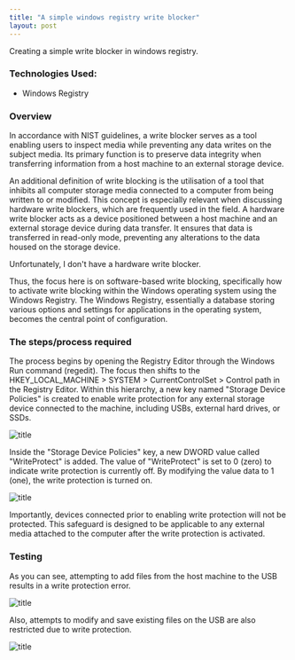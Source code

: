 ```yaml
---
title: "A simple windows registry write blocker"
layout: post
---
```


Creating a simple write blocker in windows registry. 

### Technologies Used: 
 
* Windows Registry

### Overview

In accordance with NIST guidelines, a write blocker serves as a tool enabling users to inspect media while preventing any data writes on the subject media. Its primary function is to preserve data integrity when transferring information from a host machine to an external storage device.

An additional definition of write blocking is the utilisation of a tool that inhibits all computer storage media connected to a computer from being written to or modified. This concept is especially relevant when discussing hardware write blockers, which are frequently used in the field. A hardware write blocker acts as a device positioned between a host machine and an external storage device during data transfer. It ensures that data is transferred in read-only mode, preventing any alterations to the data housed on the storage device.

Unfortunately, I don't have a hardware write blocker.

Thus, the focus here is on software-based write blocking, specifically how to activate write blocking within the Windows operating system using the Windows Registry. The Windows Registry, essentially a database storing various options and settings for applications in the operating system, becomes the central point of configuration.

### The steps/process required

The process begins by opening the Registry Editor through the Windows Run command (regedit). The focus then shifts to the HKEY_LOCAL_MACHINE > SYSTEM > CurrentControlSet > Control path in the Registry Editor. Within this hierarchy, a new key named "Storage Device Policies" is created to enable write protection for any external storage device connected to the machine, including USBs, external hard drives, or SSDs.

![title](/pics/certificate-server/writeblocker1.png)

Inside the "Storage Device Policies" key, a new DWORD value called "WriteProtect" is added. The value of "WriteProtect" is set to 0 (zero) to indicate write protection is currently off. By modifying the value data to 1 (one), the write protection is turned on.

![title](/pics/certificate-server/writeblocker2.png)

Importantly, devices connected prior to enabling write protection will not be protected. This safeguard is designed to be applicable to any external media attached to the computer after the write protection is activated.

### Testing

As you can see, attempting to add files from the host machine to the USB results in a write protection error.

![title](/pics/certificate-server/writeblocker3.png)

Also, attempts to modify and save existing files on the USB are also restricted due to write protection.

![title](/pics/certificate-server/writeblocker4.png)
